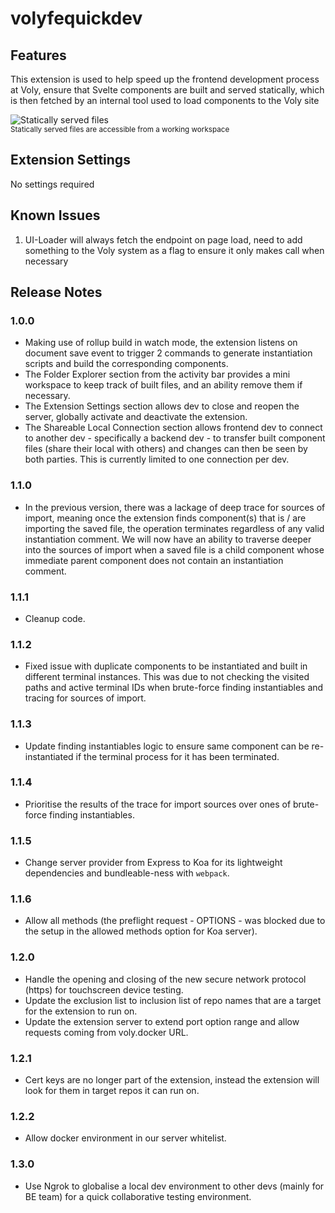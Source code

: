 # volyfequickdev

## Features

This extension is used to help speed up the frontend development process at Voly, ensure that Svelte components are built and served statically, which is then fetched by an internal tool used to load components to the Voly site

![Statically served files](https://ui.voly.co.uk/extension-media/volyfequickdev-treeview.png)
<br /><sup>Statically served files are accessible from a working workspace</sup>

## Extension Settings

No settings required

## Known Issues

1. UI-Loader will always fetch the endpoint on page load, need to add something to the Voly system as a flag to ensure it only makes call when necessary

## Release Notes

### 1.0.0

- Making use of rollup build in watch mode, the extension listens on document save event to trigger 2 commands to generate instantiation scripts and build the corresponding components.
- The Folder Explorer section from the activity bar provides a mini workspace to keep track of built files, and an ability remove them if necessary.
- The Extension Settings section allows dev to close and reopen the server, globally activate and deactivate the extension.
- The Shareable Local Connection section allows frontend dev to connect to another dev - specifically a backend dev - to transfer built component files (share their local with others) and changes can then be seen by both parties. This is currently limited to one connection per dev.

### 1.1.0
- In the previous version, there was a lackage of deep trace for sources of import, meaning once the extension finds component(s) that is / are importing the saved file, the operation terminates regardless of any valid instantiation comment. We will now have an ability to traverse deeper into the sources of import when a saved file is a child component whose immediate parent component does not contain an instantiation comment.

### 1.1.1
- Cleanup code.

### 1.1.2
- Fixed issue with duplicate components to be instantiated and built in different terminal instances. This was due to not checking the visited paths and active terminal IDs when brute-force finding instantiables and tracing for sources of import.

### 1.1.3
- Update finding instantiables logic to ensure same component can be re-instantiated if the terminal process for it has been terminated.

### 1.1.4
- Prioritise the results of the trace for import sources over ones of brute-force finding instantiables.

### 1.1.5
- Change server provider from Express to Koa for its lightweight dependencies and bundleable-ness with ```webpack```.

### 1.1.6
- Allow all methods (the preflight request - OPTIONS - was blocked due to the setup in the allowed methods option for Koa server).

### 1.2.0
- Handle the opening and closing of the new secure network protocol (https) for touchscreen device testing.
- Update the exclusion list to inclusion list of repo names that are a target for the extension to run on.
- Update the extension server to extend port option range and allow requests coming from voly.docker URL.

### 1.2.1
- Cert keys are no longer part of the extension, instead the extension will look for them in target repos it can run on.

### 1.2.2
- Allow docker environment in our server whitelist.

### 1.3.0
- Use Ngrok to globalise a local dev environment to other devs (mainly for BE team) for a quick collaborative testing environment.

